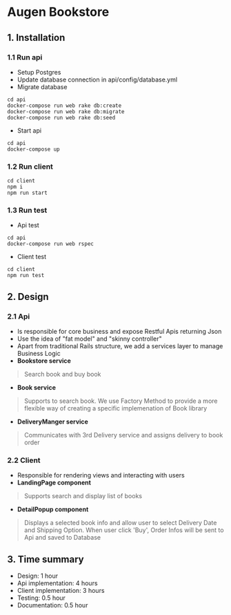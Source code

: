 # Augen Bookstore
## 1. Installation
### 1.1 Run api
- Setup Postgres
- Update database connection in api/config/database.yml
- Migrate database
```
cd api
docker-compose run web rake db:create
docker-compose run web rake db:migrate
docker-compose run web rake db:seed
```
- Start api
```
cd api
docker-compose up
```
### 1.2 Run client
```
cd client
npm i
npm run start
```
### 1.3 Run test
- Api test
```
cd api
docker-compose run web rspec
```
- Client test
```
cd client
npm run test
```
## 2. Design
### 2.1 Api
- Is responsible for core business and expose Restful Apis returning Json
- Use the idea of "fat model" and "skinny controller"
- Apart from traditional Rails structure, we add a services layer to manage Business Logic
- **Bookstore service** 
> Search book and buy book
- **Book service** 
> Supports to search book.
> We use Factory Method to provide a more flexible way of creating a specific implemenation of Book library
- **DeliveryManger service**
> Communicates with 3rd Delivery service and assigns delivery to book order
### 2.2 Client
- Responsible for rendering views and interacting with users
- **LandingPage component**
> Supports search and display list of books
- **DetailPopup component**
> Displays a selected book info and allow user to select Delivery Date and Shipping Option. When user click 'Buy', Order Infos will be sent to Api and saved to Database

## 3. Time summary
- Design: 1 hour
- Api implementation: 4 hours
- Client implementation: 3 hours
- Testing: 0.5 hour
- Documentation: 0.5 hour


